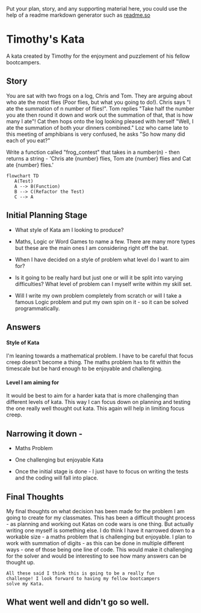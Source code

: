 Put your plan, story, and any supporting material here, you could use the help of a readme markdown generator such as [readme.so](https://readme.so/)

# Timothy's Kata
A kata created by Timothy for the enjoyment and puzzlement of his fellow bootcampers.

## Story 
You are sat with two frogs on a log, Chris and Tom. They are arguing about who ate the most flies (Poor flies, but what you going to do!). Chris says "I ate the summation of n number of flies!". Tom replies "Take half the number you ate then round it down and work out the summation of that, that is how many I ate"!
Cat then hops onto the log looking pleased with herself "Well, I ate the summation of both your dinners combined." Loz who came late to this meeting of amphibians is very confused, he asks "So how many did each of you eat?" 

Write a function called "frog_contest" that takes in a number(n) - then returns a string - 'Chris ate {number} flies, Tom ate {number} flies and Cat ate {number} flies.'

```mermaid
flowchart TD            
   A(Test)
   A --> B(Function)
   B --> C(Refactor the Test)
   C --> A
```



## Initial Planning Stage

- What style of Kata am I looking to produce?

- Maths, Logic or Word Games to name a few. There are many more types but these are the main ones I am considering right off the bat.

- When I have decided on a style of problem what level do I want to aim for?

- Is it going to be really hard but just one or will it be split into varying difficulties? What level of problem can I myself write within my skill set.

- Will I write my own problem completely from scratch or will I take a famous Logic problem and put my own spin on it - so it can be solved programmatically.

## Answers

#### Style of Kata

I'm leaning towards a mathematical problem.
I have to be careful that focus creep doesn't become a thing. The maths problem has to fit within the timescale but be hard enough to be enjoyable and challenging.

#### Level I am aiming for

It would be best to aim for a harder kata that is more challenging than different levels of kata. This way I can focus down on planning and testing the one 
really well thought out kata. This again will help in limiting focus creep.

## Narrowing it down -

- Maths Problem

- One challenging but enjoyable Kata 

- Once the initial stage is done - I just have to
focus on writing the tests and the coding will fall into place.

## Final Thoughts
My final thoughts on what decision has been made for the problem I am going to create for my classmates. This has been a difficult thought process - as planning and working out Katas on code wars is one thing. But actually writing one myself is something else. I do think I have it narrowed down to a workable size - a maths problem that is challenging but enjoyable. I plan to work with summation of digits - as this can be done in multiple different ways - one of those being one line of code. This would make it challenging for the solver and would be interesting to see how many answers can be thought up. 

    All these said I think this is going to be a really fun
    challenge! I look forward to having my fellow bootcampers
    solve my Kata.
 
 ## What went well and didn't go so well.
